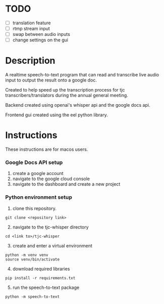 # TODO

- [ ] translation feature
- [ ] rtmp stream input
- [ ] swap between audio inputs
- [ ] change settings on the gui 

# Description

A realtime speech-to-text program that can read and transcribe live audio input to output the result onto a google doc.


Created to help speed up the transcription process for tjc transcribers/translators during the annual general meeting.


Backend created using openai's whisper api and the google docs api.


Frontend gui created using the eel python library.

# Instructions

These instructions are for macos users.

### Google Docs API setup

1. create a google account
2. navigate to the google cloud console
3. navigate to the dashboard and create a new project

### Python environment setup

1. clone this repository.
```
git clone <repository link>
```
2.  navigate to the tjc-whisper directory
```
cd <link to>/tjc-whisper
```
3. create and enter a virtual environment
```
python -m venv venv
source venv/bin/activate
```
4. download required libraries
```
pip install -r requirements.txt
```
5. run the speech-to-text package
```
python -m speech-to-text
```

